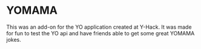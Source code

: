 YOMAMA
===
This was an add-on for the YO application created at Y-Hack. It was made for fun to test the YO api and have friends able to get some great YOMAMA jokes.
